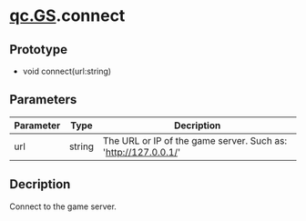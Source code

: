 # [qc.GS](README.md).connect

## Prototype
* void connect(url:string)

## Parameters
| Parameter | Type | Decription |
| ----------- | ----------- | ----------- |
| url | string | The URL or IP of the game server. Such as: 'http://127.0.0.1/' |

## Decription
Connect to the game server.